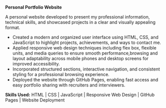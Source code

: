 
**Personal Portfolio Website**       

A personal website developed to present my professional information, technical skills, and showcased projects in a clear and visually appealing format.

* Created a modern and organized user interface using HTML, CSS, and JavaScript to highlight projects, achievements, and ways to contact me.
* Applied responsive web design techniques including flex box, flexible units, and media queries to ensure smooth performance,browsing and layout adaptability across mobile phones and desktop screens for improved accessibility.
* Incorporated structured sections, interactive navigation, and consistent styling for a professional browsing experience.
* Deployed the website through GitHub Pages, enabling fast access and easy portfolio sharing with recruiters and interviewers.

**Skills Used:** HTML | CSS | JavaScript | Responsive Web Design  | GitHub Pages | Website Deployment

